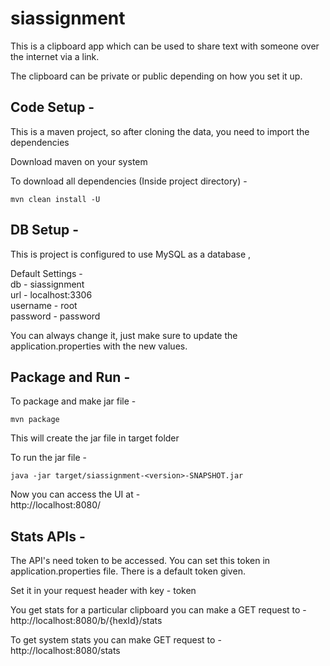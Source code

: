 # siassignment

This is a clipboard app which can be used to share text with someone over the internet via a link.

The clipboard can be private or public depending on how you set it up.



## Code Setup -

This is a maven project, so after cloning the data, you need to import the dependencies

Download maven on your system

To download all dependencies (Inside project directory) -

```
mvn clean install -U
```



## DB Setup -

This is project is configured to use MySQL as a database ,  

Default Settings -  
db - siassignment  
url - localhost:3306  
username - root  
password - password


You can always change it, just make sure to update the application.properties with the new values.

## Package and Run -

To package and make jar file -

```
mvn package
```
This will create the jar file in target folder


To run the jar file -

```
java -jar target/siassignment-<version>-SNAPSHOT.jar
```

Now you can access the UI at -  
http://localhost:8080/

## Stats APIs -

The API's need token to be accessed. You can set this token in application.properties file. There is a default token given.

Set it in your request header with key - token

You get stats for a particular clipboard you can make a GET request to - http://localhost:8080/b/{hexId}/stats

To get system stats you can make GET request to - http://localhost:8080/stats
